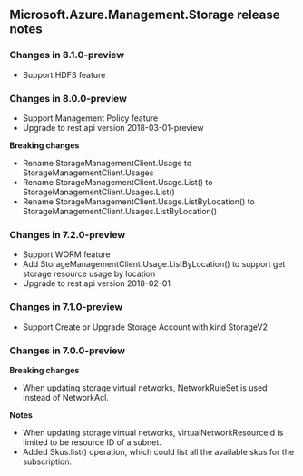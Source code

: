 ## Microsoft.Azure.Management.Storage release notes

### Changes in 8.1.0-preview

- Support HDFS feature 

### Changes in 8.0.0-preview

- Support Management Policy feature 
- Upgrade to rest api version 2018-03-01-preview

**Breaking changes**

- Rename StorageManagementClient.Usage to StorageManagementClient.Usages
- Rename StorageManagementClient.Usage.List() to StorageManagementClient.Usages.List()
- Rename StorageManagementClient.Usage.ListByLocation() to StorageManagementClient.Usages.ListByLocation()

### Changes in 7.2.0-preview

- Support WORM feature
- Add StorageManagementClient.Usage.ListByLocation() to support get storage resource usage by location
- Upgrade to rest api version 2018-02-01

### Changes in 7.1.0-preview

- Support Create or Upgrade Storage Account with kind StorageV2

### Changes in 7.0.0-preview

**Breaking changes**

- When updating storage virtual networks, NetworkRuleSet is used instead of NetworkAcl.

**Notes**

- When updating storage virtual networks, virtualNetworkResourceId is limited to be resource ID of a subnet.
- Added Skus.list() operation, which could list all the available skus for the subscription. 
